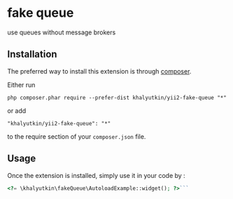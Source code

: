 fake queue
==========
use queues without message brokers

Installation
------------

The preferred way to install this extension is through [composer](http://getcomposer.org/download/).

Either run

```
php composer.phar require --prefer-dist khalyutkin/yii2-fake-queue "*"
```

or add

```
"khalyutkin/yii2-fake-queue": "*"
```

to the require section of your `composer.json` file.


Usage
-----

Once the extension is installed, simply use it in your code by  :

```php
<?= \khalyutkin\fakeQueue\AutoloadExample::widget(); ?>```